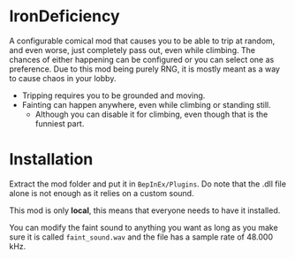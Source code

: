 # IronDeficiency

A configurable comical mod that causes you to be able to trip at random, and even worse, just completely pass out, even while climbing. The chances of either happening can be configured or you can select one as preference. Due to this mod being purely RNG, it is mostly meant as a way to cause chaos in your lobby.

- Tripping requires you to be grounded and moving.
- Fainting can happen anywhere, even while climbing or standing still. 
  - Although you can disable it for climbing, even though that is the funniest part.

# Installation

Extract the mod folder and put it in `BepInEx/Plugins`. Do note that the .dll file alone is not enough as it relies on a custom sound.

This mod is only **local**, this means that everyone needs to have it installed.

You can modify the faint sound to anything you want as long as you make sure it is called `faint_sound.wav` and the file has a sample rate of 48.000 kHz.